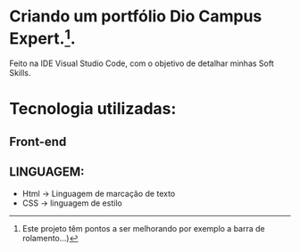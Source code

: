 # Criando um portfólio Dio Campus Expert.[^1].
Feito na IDE Visual Studio Code, com o objetivo de detalhar minhas Soft Skills.

#  Tecnologia  utilizadas:
##  Front-end

##  LINGUAGEM:
- Html -> Linguagem de marcação de texto
- CSS -> linguagem de estilo

[^1]: Este projeto têm pontos a ser melhorando por exemplo a barra de rolamento...)
